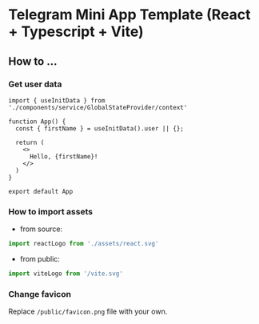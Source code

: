 # Telegram Mini App Template (React + Typescript + Vite)
## How to ...
### Get user data
```tsx
import { useInitData } from './components/service/GlobalStateProvider/context'

function App() {
  const { firstName } = useInitData().user || {};

  return (
    <>
      Hello, {firstName}!
    </>
  )
}

export default App
```
### How to import assets
- from source:
```ts
import reactLogo from './assets/react.svg'
```
- from public:
```ts
import viteLogo from '/vite.svg'
```

### Change favicon
Replace `/public/favicon.png` file with your own.
